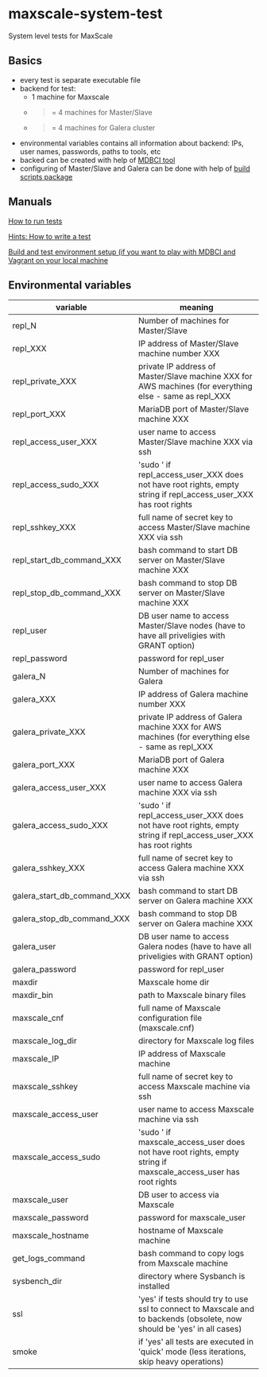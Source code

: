 # maxscale-system-test
System level tests for MaxScale

## Basics
- every test is separate executable file
- backend for test:
  - 1 machine for Maxscale
  - >= 4 machines for Master/Slave
  - >= 4 machines for Galera cluster
- environmental variables contains all information about backend: IPs, user names, passwords, paths to tools, etc
- backed can be created with help of [MDBCI tool](https://github.com/OSLL/mdbci)
- configuring of Master/Slave and Galera can be done with help of [build scripts package](https://github.com/mariadb-corporation/build-scripts-vagrant)

## Manuals

[How to run tests](https://github.com/mariadb-corporation/build-scripts-vagrant/blob/master/RUN_TEST.md)

[Hints: How to write a test](HOW_TO_WRITE_TEST.md)

[Build and test environment setup (if you want to play with MDBCI and Vagrant on your local machine](ENV_SETUP.md)

## Environmental variables
|variable|meaning|
|--------|-------|
|repl_N|Number of machines for Master/Slave|
|repl_XXX|IP address of Master/Slave machine number XXX|
|repl_private_XXX|private IP address of Master/Slave machine XXX for AWS machines (for everything else - same as repl_XXX|
|repl_port_XXX|MariaDB port of Master/Slave machine XXX|
|repl_access_user_XXX|user name to access Master/Slave machine XXX via ssh|
|repl_access_sudo_XXX|'sudo ' if repl_access_user_XXX does not have root rights, empty string if repl_access_user_XXX has root rights|
|repl_sshkey_XXX|full name of secret key to access Master/Slave machine XXX via ssh|
|repl_start_db_command_XXX|bash command to start DB server on Master/Slave machine XXX|
|repl_stop_db_command_XXX|bash command to stop DB server on Master/Slave machine XXX|
|repl_user|DB user name to access Master/Slave nodes (have to have all priveligies with GRANT option)|
|repl_password|password for repl_user|
|galera_N|Number of machines for Galera|
|galera_XXX|IP address of Galera machine number XXX|
|galera_private_XXX|private IP address of Galera machine XXX for AWS machines (for everything else - same as repl_XXX|
|galera_port_XXX|MariaDB port of Galera machine XXX|
|galera_access_user_XXX|user name to access Galera machine XXX via ssh|
|galera_access_sudo_XXX|'sudo ' if repl_access_user_XXX does not have root rights, empty string if repl_access_user_XXX has root rights|
|galera_sshkey_XXX|full name of secret key to access Galera machine XXX via ssh|
|galera_start_db_command_XXX|bash command to start DB server on Galera machine XXX|
|galera_stop_db_command_XXX|bash command to stop DB server on Galera machine XXX|
|galera_user|DB user name to access Galera nodes (have to have all priveligies with GRANT option)|
|galera_password|password for repl_user|
|maxdir|Maxscale home dir|
|maxdir_bin|path to Maxscale binary files|
|maxscale_cnf|full name of Maxscale configuration file (maxscale.cnf)|
|maxscale_log_dir|directory for Maxscale log files|
|maxscale_IP|IP address of Maxscale machine|
|maxscale_sshkey|full name of secret key to access Maxscale machine via ssh|
|maxscale_access_user|user name to access Maxscale machine via ssh|
|maxscale_access_sudo|'sudo ' if maxscale_access_user does not have root rights, empty string if maxscale_access_user has root rights|
|maxscale_user|DB user to access via Maxscale|
|maxscale_password|password for maxscale_user|
|maxscale_hostname|hostname of Maxscale machine|
|get_logs_command|bash command to copy logs from Maxscale machine|
|sysbench_dir|directory where Sysbanch is installed|
|ssl|'yes' if tests should try to use ssl to connect to Maxscale and to backends (obsolete, now should be 'yes' in all cases)|
|smoke|if 'yes' all tests are executed in 'quick' mode (less iterations, skip heavy operations)|
